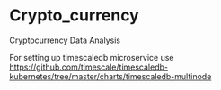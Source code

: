 # Crypto_currency
Cryptocurrency Data Analysis

For setting up timescaledb microservice use https://github.com/timescale/timescaledb-kubernetes/tree/master/charts/timescaledb-multinode
